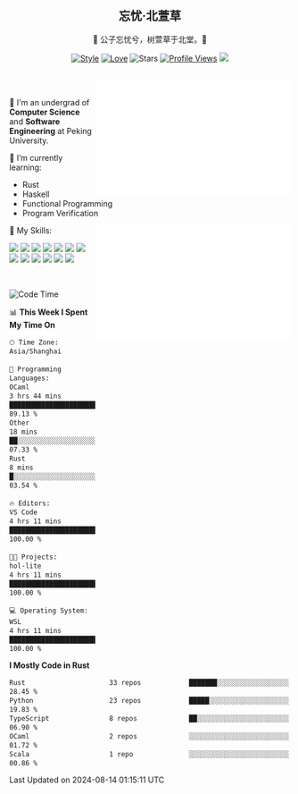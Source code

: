 <div align="center">

## 忘忧·北萱草
  
🌟 公子忘忧兮，树萱草于北堂。🌟 

[![Style](https://img.shields.io/badge/Style-%E5%BF%98%E5%BF%A7%E5%8C%97%E8%90%B1%E8%8D%89-8e48ff)](https://github.com/Wybxc)
[![Love](https://img.shields.io/badge/Love-100%25!-ff69b4)](https://monthly.wybxc.cc)
![Stars](https://img.shields.io/github/stars/Wybxc?affiliations=OWNER%2CCOLLABORATOR&label=Stars)
[![Profile Views](https://komarev.com/ghpvc/?username=Wybxc&color=green)](https://github.com/Wybxc)
![](https://hit.yhype.me/github/profile?user_id=25005856)

</div>

<br/>

<a href="https://github.com/Wybxc/Wybxc">
  <img align="right" width="350px" src="https://github.com/Wybxc/github-stats-transparent/raw/output/generated/overview.svg" alt="忘忧北萱草's GitHub stats" />
</a>

<br />

🏫 I'm an undergrad of **Computer Science** and **Software Engineering** at Peking University.

🌱 I’m currently learning: 
  - Rust
  - Haskell
  - Functional Programming
  - Program Verification

<a href="https://github.com/Wybxc/Wybxc">
  <img align="right" width="350px" src="https://github.com/Wybxc/github-stats-transparent/raw/output/generated/languages.svg" alt="忘忧北萱草's GitHub stats" />
</a>

🌟 My Skills:

![](https://img.shields.io/badge/-Python-3e74a2?style=flat-square&logo=Python&logoColor=fff)
![](https://img.shields.io/badge/-TypeScript-3178C6?style=flat-square&logo=TypeScript&logoColor=fff)
![](https://img.shields.io/badge/-Rust-9a7b63?style=flat-square&logo=Rust&logoColor=fff)
![](https://img.shields.io/badge/-C++-ae3a62?style=flat-square&logo=cplusplus&logoColor=fff)
![](https://img.shields.io/badge/-OCaml-ac5e0a?style=flat-square&logo=OCaml&logoColor=fff)
![](https://img.shields.io/badge/-React-2d98ce?style=flat-square&logo=React&logoColor=fff)
![](https://img.shields.io/badge/-FastAPI-009688?style=flat-square&logo=FastAPI&logoColor=fff)
![](https://img.shields.io/badge/-NumPy-5974c9?style=flat-square&logo=NumPy&logoColor=fff)
![](https://img.shields.io/badge/-PyTorch-d6543c?style=flat-square&logo=PyTorch&logoColor=fff)
![](https://img.shields.io/badge/-Nix-2496ED?style=flat-square&logo=NixOS&logoColor=fff)
![](https://img.shields.io/badge/-Neo4j-1c4063?style=flat-square&logo=Neo4j&logoColor=fff)
![](https://img.shields.io/badge/-Ren'Py-bb6365?style=flat-square&logo=RenPy&logoColor=fff)
![](https://img.shields.io/badge/-After%20Effects-090159?style=flat-square&logo=adobeaftereffects&logoColor=fff)

<br />

<!--START_SECTION:waka-->
![Code Time](http://img.shields.io/badge/Code%20Time-1%2C978%20hrs%2038%20mins-blue)

📊 **This Week I Spent My Time On** 

```text
🕑︎ Time Zone: Asia/Shanghai

💬 Programming Languages: 
OCaml                    3 hrs 44 mins       ██████████████████████░░░   89.13 % 
Other                    18 mins             ██░░░░░░░░░░░░░░░░░░░░░░░   07.33 % 
Rust                     8 mins              █░░░░░░░░░░░░░░░░░░░░░░░░   03.54 % 

🔥 Editors: 
VS Code                  4 hrs 11 mins       █████████████████████████   100.00 % 

🐱‍💻 Projects: 
hol-lite                 4 hrs 11 mins       █████████████████████████   100.00 % 

💻 Operating System: 
WSL                      4 hrs 11 mins       █████████████████████████   100.00 % 
```

**I Mostly Code in Rust** 

```text
Rust                     33 repos            ███████░░░░░░░░░░░░░░░░░░   28.45 % 
Python                   23 repos            █████░░░░░░░░░░░░░░░░░░░░   19.83 % 
TypeScript               8 repos             ██░░░░░░░░░░░░░░░░░░░░░░░   06.90 % 
OCaml                    2 repos             ░░░░░░░░░░░░░░░░░░░░░░░░░   01.72 % 
Scala                    1 repo              ░░░░░░░░░░░░░░░░░░░░░░░░░   00.86 % 
```




 Last Updated on 2024-08-14 01:15:11 UTC
<!--END_SECTION:waka-->
